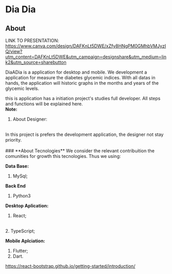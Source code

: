# **Dia Dia**
## About
LINK TO PRESENTATION: https://www.canva.com/design/DAFKnLt5DWE/xZfy8HNgPM0GMhbVMJyzIQ/view?utm_content=DAFKnLt5DWE&utm_campaign=designshare&utm_medium=link2&utm_source=sharebutton
<p> DiaADia is a application for desktop and mobile. We development a application for measure the diabetes glycemic indices. With all datas in hands, the application will historic graphs in the months and years of the glycemic levels. 

this is application has a initiation  project's studies full developer. All steps and functions will be explained here.
<br>
**Note:**
<br>
1. About Designer:
<br>
In this project is prefers the development application, the designer not stay priority.
<br>
<br>
### **About Tecnologies**
We consider the relevant contribuition the comunities for growth this tecnologies. Thus we using:

**Data Base:**
  1. MySql;

**Back End**
1. Python3

**Desktop Aplication:**
1. React;
<br>
2. TypeScript;

**Mobile Aplciation:**
1. Flutter;
2. Dart.

https://react-bootstrap.github.io/getting-started/introduction/
